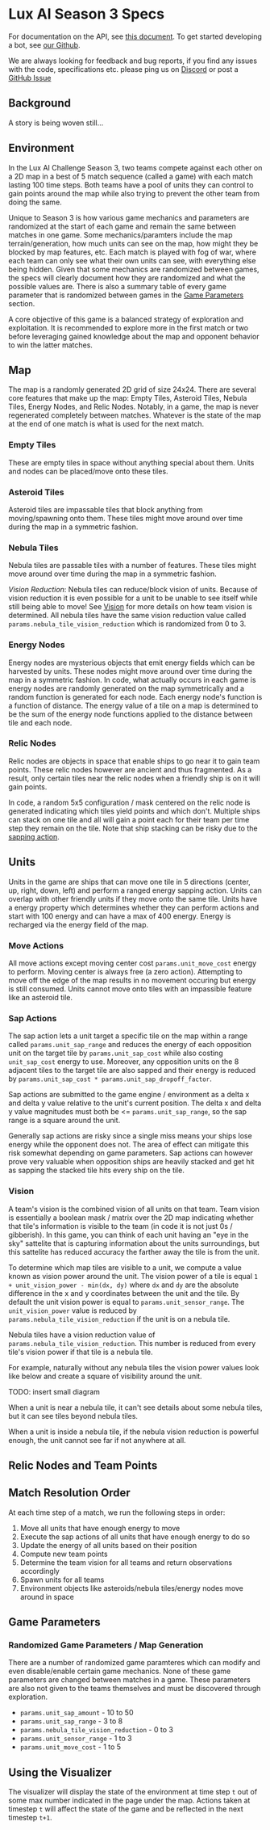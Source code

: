 # Lux AI Season 3 Specs

For documentation on the API, see [this document](https://github.com/Lux-AI-Challenge/Lux-Design-S3/blob/main/kits/). To get started developing a bot, see [our Github](https://github.com/Lux-AI-Challenge/Lux-Design-S3/).

We are always looking for feedback and bug reports, if you find any issues with the code, specifications etc. please ping us on [Discord](https://discord.gg/aWJt3UAcgn) or post a [GitHub Issue](https://github.com/Lux-AI-Challenge/Lux-Design-S3/issues)

## Background
A story is being woven still...

## Environment

In the Lux AI Challenge Season 3, two teams compete against each other on a 2D map in a best of 5 match sequence (called a game) with each match lasting 100 time steps. Both teams have a pool of units they can control to gain points around the map while also trying to prevent the other team from doing the same.

Unique to Season 3 is how various game mechanics and parameters are randomized at the start of each game and remain the same between matches in one game. Some mechanics/paramters include the map terrain/generation, how much units can see on the map, how might they be blocked by map features, etc. Each match is played with fog of war, where each team can only see what their own units can see, with everything else being hidden. Given that some mechanics are randomized between games, the specs will clearly document how they are randomized and what the possible values are. There is also a summary table of every game parameter that is randomized between games in the [Game Parameters](#game-parameters) section.

A core objective of this game is a balanced strategy of exploration and exploitation. It is recommended to explore more in the first match or two before leveraging gained knowledge about the map and opponent behavior to win the latter matches.

## Map

The map is a randomly generated 2D grid of size 24x24. There are several core features that make up the map: Empty Tiles, Asteroid Tiles, Nebula Tiles, Energy Nodes, and Relic Nodes. Notably, in a game, the map is never regenerated completely between matches. Whatever is the state of the map at the end of one match is what is used for the next match.

### Empty Tiles

These are empty tiles in space without anything special about them. Units and nodes can be placed/move onto these tiles.

### Asteroid Tiles
Asteroid tiles are impassable tiles that block anything from moving/spawning onto them. These tiles might move around over time during the map in a symmetric fashion.

### Nebula Tiles
Nebula tiles are passable tiles with a number of features. These tiles might move around over time during the map in a symmetric fashion.

*Vision Reduction*: Nebula tiles can reduce/block vision of units. Because of vision reduction it is even possible for a unit to be unable to see itself while still being able to move! See [Vision](#vision) for more details on how team vision is determined. All nebula tiles have the same vision reduction value called `params.nebula_tile_vision_reduction` which is randomized from 0 to 3. 

### Energy Nodes

Energy nodes are mysterious objects that emit energy fields which can be harvested by units. These nodes might move around over time during the map in a symmetric fashion. In code, what actually occurs in each game is energy nodes are randomly generated on the map symmetrically and a random function is generated for each node. Each energy node's function is a function of distance. The energy value of a tile on a map is determined to be the sum of the energy node functions applied to the distance between tile and each node.
<!-- TODO link to code -->

### Relic Nodes

Relic nodes are objects in space that enable ships to go near it to gain team points. These relic nodes however are ancient and thus fragmented. As a result, only certain tiles near the relic nodes when a friendly ship is on it will gain points. 

In code, a random 5x5 configuration / mask centered on the relic node is generated indicating which tiles yield points and which don't. Multiple ships can stack on one tile and all will gain a point each for their team per time step they remain on the tile. Note that ship stacking can be risky due to the [sapping action](#sap-actions).

## Units

Units in the game are ships that can move one tile in 5 directions (center, up, right, down, left) and perform a ranged energy sapping action. Units can overlap with other friendly units if they move onto the same tile. Units have a energy property which determines whether they can perform actions and start with 100 energy and can have a max of 400 energy. Energy is recharged via the energy field of the map.

### Move Actions

All move actions except moving center cost `params.unit_move_cost` energy to perform. Moving center is always free (a zero action). Attempting to move off the edge of the map results in no movement occuring but energy is still consumed. Units cannot move onto tiles with an impassible feature like an asteroid tile.

### Sap Actions

The sap action lets a unit target a specific tile on the map within a range called `params.unit_sap_range` and reduces the energy of each opposition unit on the target tile by `params.unit_sap_cost` while also costing `unit_sap_cost` energy to use. Moreover, any opposition units on the 8 adjacent tiles to the target tile are also sapped and their energy is reduced by `params.unit_sap_cost * params.unit_sap_dropoff_factor`.

Sap actions are submitted to the game engine / environment as a delta x and delta y value relative to the unit's current position. The delta x and delta y value magnitudes must both be <= `params.unit_sap_range`, so the sap range is a square around the unit.

Generally sap actions are risky since a single miss means your ships lose energy while the opponent does not. The area of effect can mitigate this risk somewhat depending on game parameters. Sap actions can however prove very valuable when opposition ships are heavily stacked and get hit as sapping the stacked tile hits every ship on the tile.


<!-- Move action cost is `params.unit_move_cost` which is random between 1 and 5. Sap action cost is the same as the amount sapped which is `params.unit_sap_amount`, randomized between 10 and 50. -->


### Vision

A team's vision is the combined vision of all units on that team. Team vision is essentially a boolean mask / matrix over the 2D map indicating whether that tile's information is visible to the team (in code it is not just 0s / gibberish). In this game, you can think of each unit having an "eye in the sky" sattelite that is capturing information about the units surroundings, but this sattelite has reduced accuracy the farther away the tile is from the unit.

To determine which map tiles are visible to a unit, we compute a value known as vision power around the unit. The vision power of a tile is equal `1 + unit_vision_power - min(dx, dy)` where `dx` and `dy` are the absolute difference in the x and y coordinates between the unit and the tile. By default the unit vision power is equal to `params.unit_sensor_range`. The `unit_vision_power` value is reduced by `params.nebula_tile_vision_reduction` if the unit is on a nebula tile.

Nebula tiles have a vision reduction value of `params.nebula_tile_vision_reduction`. This number is reduced from every tile's vision power if that tile is a nebula tile.

For example, naturally without any nebula tiles the vision power values look like below and create a square of visibility around the unit.

TODO: insert small diagram

When a unit is near a nebula tile, it can't see details about some nebula tiles, but it can see tiles beyond nebula tiles.

When a unit is inside a nebula tile, if the nebula vision reduction is powerful enough, the unit cannot see far if not anywhere at all.

## Relic Nodes and Team Points


## Match Resolution Order

At each time step of a match, we run the following steps in order:
1. Move all units that have enough energy to move
2. Execute the sap actions of all units that have enough energy to do so
3. Update the energy of all units based on their position
4. Compute new team points
5. Determine the team vision for all teams and return observations accordingly
6. Spawn units for all teams
7. Environment objects like asteroids/nebula tiles/energy nodes move around in space

## Game Parameters

### Randomized Game Parameters / Map Generation

There are a number of randomized game paramteres which can modify and even disable/enable certain game mechanics. None of these game parameters are changed between matches in a game. These parameters are also not given to the teams themselves and must be discovered through exploration.

- `params.unit_sap_amount` - 10 to 50
- `params.unit_sap_range` - 3 to 8
- `params.nebula_tile_vision_reduction` - 0 to 3
- `params.unit_sensor_range` - 1 to 3
- `params.unit_move_cost` - 1 to 5

## Using the Visualizer

The visualizer will display the state of the environment at time step `t` out of some max number indicated in the page under the map. Actions taken at timestep `t` will affect the state of the game and be reflected in the next timestep `t+1`.
